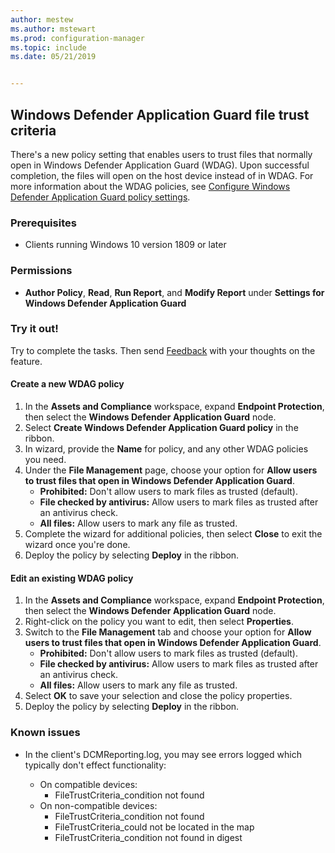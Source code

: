 ```yaml
---
author: mestew
ms.author: mstewart
ms.prod: configuration-manager
ms.topic: include
ms.date: 05/21/2019


---
```


## <a name="bkmk_wdag"></a> Windows Defender Application Guard file trust criteria

<!--3555858-->
There's a new policy setting that enables users to trust files that normally open in Windows Defender Application Guard (WDAG). Upon successful completion, the files will open on the host device instead of in WDAG. For more information about the WDAG policies, see [Configure Windows Defender Application Guard policy settings](/windows/security/threat-protection/windows-defender-application-guard/configure-wd-app-guard).

### Prerequisites

- Clients running Windows 10 version 1809 or later

### Permissions

- **Author Policy**, **Read**, **Run Report**, and **Modify Report** under **Settings for Windows Defender Application Guard**

### Try it out!

Try to complete the tasks. Then send [Feedback](../../../../understand/product-feedback.md) with your thoughts on the feature.

#### Create a new WDAG policy

1. In the **Assets and Compliance** workspace, expand **Endpoint Protection**, then select the **Windows Defender Application Guard** node.
1. Select **Create Windows Defender Application Guard policy** in the ribbon.
1. In wizard, provide the **Name** for policy, and any other WDAG policies you need.
1. Under the **File Management** page, choose your option for **Allow users to trust files that open in Windows Defender Application Guard**.
     - **Prohibited:** Don't allow users to mark files as trusted (default).
     - **File checked by antivirus:** Allow users to mark files as trusted after an antivirus check.
     - **All files:** Allow users to mark any file as trusted.
1. Complete the wizard for additional policies, then select **Close** to exit the wizard once you're done.
1. Deploy the policy by selecting **Deploy** in the ribbon.

#### Edit an existing WDAG policy

1. In the **Assets and Compliance** workspace, expand **Endpoint Protection**, then select the **Windows Defender Application Guard** node.
1. Right-click on the policy you want to edit, then select **Properties**.
1. Switch to the **File Management** tab and choose your option for **Allow users to trust files that open in Windows Defender Application Guard**.
     - **Prohibited:** Don't allow users to mark files as trusted (default).
     - **File checked by antivirus:** Allow users to mark files as trusted after an antivirus check.
     - **All files:** Allow users to mark any file as trusted.
1. Select **OK** to save your selection and close the policy properties.
1. Deploy the policy by selecting **Deploy** in the ribbon.


### Known issues

- In the client's DCMReporting.log, you may see errors logged which typically don't effect functionality:

  - On compatible devices:
    - FileTrustCriteria_condition not found
  - On non-compatible devices:
    - FileTrustCriteria_condition not found
    - FileTrustCriteria_could not be located in the map
    - FileTrustCriteria_condition not found in digest